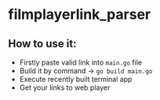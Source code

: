 # filmplayerlink_parser
 
## How to use it:
+ Firstly paste valid link into ```main.go``` file
+ Build it by command -> ```go build main.go```
+ Execute recently built terminal app 
+ Get your links to web player   
